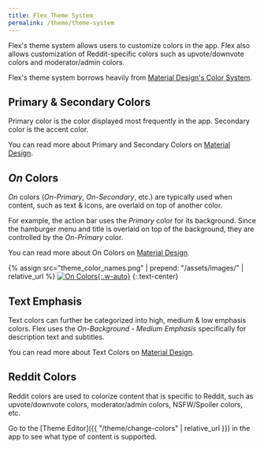 ```yaml
---
title: Flex Theme System
permalink: /theme/theme-system
---
```


Flex's theme system allows users to customize colors in the app. Flex also allows customization of Reddit-specific colors such as upvote/downvote colors and moderator/admin colors.

Flex's theme system borrows heavily from [Material Design's Color System][1]. 

## Primary & Secondary Colors

Primary color is the color displayed most frequently in the app. Secondary color is the accent color.

You can read more about Primary and Secondary Colors on [Material Design][1].

## _On_ Colors

_On_ colors (_On-Primary_, _On-Secondary_, etc.) are typically used when content, such as text & icons, are overlaid on top of another color.

For example, the action bar uses the _Primary_ color for its background. Since the hamburger menu and title is overlaid on top of the background, they are controlled by the _On-Primary_ color.

You can read more about On Colors on [Material Design][1].

{% assign src="theme_color_names.png" | prepend: "/assets/images/" | relative_url %}
[![On Colors]({{src}}){:.w-auto}]({{src}})
{:.text-center}

## Text Emphasis

Text colors can further be categorized into high, medium & low emphasis colors. Flex uses the _On-Background - Medium Emphasis_ specifically for description text and subtitles.

You can read more about Text Colors on [Material Design][2].

## Reddit Colors

Reddit colors are used to colorize content that is specific to Reddit, such as upvote/downvote colors, moderator/admin colors, NSFW/Spoiler colors, etc.

Go to the [Theme Editor]({{ "/theme/change-colors" | relative_url }}) in the app to see what type of content is supported.


[1]: https://material.io/design/color/the-color-system.html#color-theme-creation 
[2]: https://material.io/design/color/text-legibility.html#text-backgrounds
